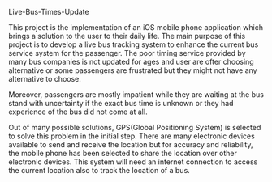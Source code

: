 Live-Bus-Times-Update

This project is the implementation of an iOS mobile phone application which brings a solution to the user to their daily life. The main purpose of this project is to develop a live bus tracking system to enhance the current bus service system for the passenger. The poor timing service provided by many bus companies is not updated for ages and user are ofter choosing alternative or some passengers are frustrated but they might not have any alternative to choose. 

Moreover, passengers are mostly impatient while they are waiting at the bus stand with uncertainty if the exact bus time is unknown or they had experience of the bus did not come at all.  

Out of many possible solutions, GPS(Global Positioning System) is selected to solve this problem in the initial step. There are many electronic devices available to send and receive the location but for accuracy and reliability, the mobile phone has been selected to share the location over other electronic devices. This system will need an internet connection to access the current location also to track the location of a bus. 
